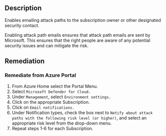 ## Description

Enables emailing attack paths to the subscription owner or other designated security contact.

Enabling attack path emails ensures that attack path emails are sent by Microsoft. This ensures that the right people are aware of any potential security issues and can mitigate the risk.

## Remediation

### Remediate from Azure Portal

1. From Azure Home select the Portal Menu.
2. Select `Microsoft Defender for Cloud.`
3. Under `Management`, select `Environment settings.`
4. Click on the appropriate Subscription.
5. Click on `Email notifications.`
6. Under Notification types, check the box next to `Notify about attack paths with the following risk level (or higher)`, and select an appropriate risk level from the drop-down menu.
7. Repeat steps 1-6 for each Subscription.
